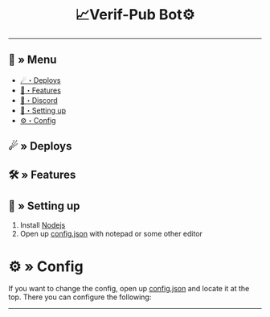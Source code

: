 <h1 align="center">
 📈Verif-Pub Bot⚙
</h1>

---
## <a id="menu"></a>🔱 » Menu

- [☄・Deploys](#deploys)
- [🔰・Features](#features)
- [🌌・Discord](https://discord.gg/rkRpKpV6xV)
- [🎉・Setting up](#setup)
- [⚙・Config](#config)
## <a id="deploys"></a>☄ » Deploys

## <a id="features"></a>🛠 » Features


## <a id="setup"></a> 📁 » Setting up

1. Install [Nodejs](https://nodejs.org/)
2. Open up [config.json](https://discord.gg/rkRpKpV6xV) with notepad or some other editor

# <a id="config"></a>⚙ » Config

If you want to change the config, open up [config.json](https://discord.gg/rkRpKpV6xV) and locate it at the top. There you can configure the following:

---